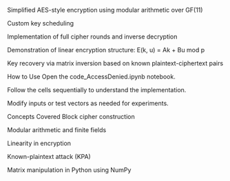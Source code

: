 Simplified AES-style encryption using modular arithmetic over GF(11)

Custom key scheduling

Implementation of full cipher rounds and inverse decryption

Demonstration of linear encryption structure: E(k, u) = Ak + Bu mod p

Key recovery via matrix inversion based on known plaintext-ciphertext pairs

 How to Use
Open the code_AccessDenied.ipynb notebook.

Follow the cells sequentially to understand the implementation.

Modify inputs or test vectors as needed for experiments.

 Concepts Covered
Block cipher construction

Modular arithmetic and finite fields

Linearity in encryption

Known-plaintext attack (KPA)

Matrix manipulation in Python using NumPy

